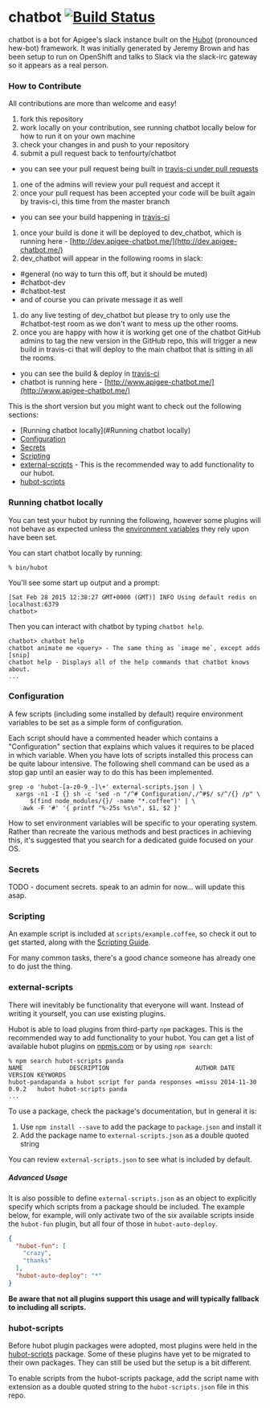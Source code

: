 # chatbot [![Build Status](https://travis-ci.org/tenfourty/chatbot.png)](https://travis-ci.org/tenfourty/chatbot)

chatbot is a bot for Apigee's slack instance built on the [Hubot](http://hubot.github.com) (pronounced hew-bot) framework. It was
initially generated by Jeremy Brown and has been setup to run on OpenShift and talks to Slack via the slack-irc gateway so it appears as a real person.

### How to Contribute

All contributions are more than welcome and easy!

1. fork this repository
1. work locally on your contribution, see running chatbot locally below for how to run it on your own machine
1. check your changes in and push to your repository
1. submit a pull request back to tenfourty/chatbot
  - you can see your pull request being built in [travis-ci under pull requests](https://travis-ci.org/tenfourty/chatbot/pull_requests)
1. one of the admins will review your pull request and accept it
1. once your pull request has been accepted your code will be built again by travis-ci, this time from the master branch
  - you can see your build happening in [travis-ci](https://travis-ci.org/tenfourty/chatbot)
1. once your build is done it will be deployed to dev_chatbot, which is running here - [http://dev.apigee-chatbot.me/](http://dev.apigee-chatbot.me/)
1. dev_chatbot will appear in the following rooms in slack:
  - #general (no way to turn this off, but it should be muted)
  - #chatbot-dev
  - #chatbot-test
  - and of course you can private message it as well
1. do any live testing of dev_chatbot but please try to only use the #chatbot-test room as we don't want to mess up the other rooms.
1. once you are happy with how it is working get one of the chatbot GitHub admins to tag the new version in the GitHub repo, this will trigger a new build in travis-ci that will deploy to the main chatbot that is sitting in all the rooms.
  - you can see the build & deploy in [travis-ci](https://travis-ci.org/tenfourty/chatbot)
  - chatbot is running here - [http://www.apigee-chatbot.me/](http://www.apigee-chatbot.me/)

This is the short version but you might want to check out the following sections:
- [Running chatbot locally](#Running chatbot locally)
- [Configuration](#Configuration)
- [Secrets](#Secrets)
- [Scripting](#Scripting)
- [external-scripts](#external-scripts) - This is the
recommended way to add functionality to our hubot.
- [hubot-scripts](#hubot-scripts)

### Running chatbot locally

You can test your hubot by running the following, however some plugins will not
behave as expected unless the [environment variables](#configuration) they rely
upon have been set.

You can start chatbot locally by running:

    % bin/hubot

You'll see some start up output and a prompt:

    [Sat Feb 28 2015 12:38:27 GMT+0000 (GMT)] INFO Using default redis on localhost:6379
    chatbot>

Then you can interact with chatbot by typing `chatbot help`.

    chatbot> chatbot help
    chatbot animate me <query> - The same thing as `image me`, except adds [snip]
    chatbot help - Displays all of the help commands that chatbot knows about.
    ...

### Configuration

A few scripts (including some installed by default) require environment
variables to be set as a simple form of configuration.

Each script should have a commented header which contains a "Configuration"
section that explains which values it requires to be placed in which variable.
When you have lots of scripts installed this process can be quite labour
intensive. The following shell command can be used as a stop gap until an
easier way to do this has been implemented.

    grep -o 'hubot-[a-z0-9_-]\+' external-scripts.json | \
      xargs -n1 -I {} sh -c 'sed -n "/^# Configuration/,/^#$/ s/^/{} /p" \
          $(find node_modules/{}/ -name "*.coffee")' | \
        awk -F '#' '{ printf "%-25s %s\n", $1, $2 }'

How to set environment variables will be specific to your operating system.
Rather than recreate the various methods and best practices in achieving this,
it's suggested that you search for a dedicated guide focused on your OS.

### Secrets

TODO - document secrets. speak to an admin for now... will update this asap.

### Scripting

An example script is included at `scripts/example.coffee`, so check it out to
get started, along with the [Scripting Guide](https://github.com/github/hubot/blob/master/docs/scripting.md).

For many common tasks, there's a good chance someone has already one to do just
the thing.

[scripting-docs]: https://github.com/github/hubot/blob/master/docs/scripting.md

### external-scripts

There will inevitably be functionality that everyone will want. Instead of
writing it yourself, you can use existing plugins.

Hubot is able to load plugins from third-party `npm` packages. This is the
recommended way to add functionality to your hubot. You can get a list of
available hubot plugins on [npmjs.com](npmjs) or by using `npm search`:

    % npm search hubot-scripts panda
    NAME             DESCRIPTION                        AUTHOR DATE       VERSION KEYWORDS
    hubot-pandapanda a hubot script for panda responses =missu 2014-11-30 0.9.2   hubot hubot-scripts panda
    ...


To use a package, check the package's documentation, but in general it is:

1. Use `npm install --save` to add the package to `package.json` and install it
2. Add the package name to `external-scripts.json` as a double quoted string

You can review `external-scripts.json` to see what is included by default.

##### Advanced Usage

It is also possible to define `external-scripts.json` as an object to
explicitly specify which scripts from a package should be included. The example
below, for example, will only activate two of the six available scripts inside
the `hubot-fun` plugin, but all four of those in `hubot-auto-deploy`.

```json
{
  "hubot-fun": [
    "crazy",
    "thanks"
  ],
  "hubot-auto-deploy": "*"
}
```

**Be aware that not all plugins support this usage and will typically fallback
to including all scripts.**

[npmjs]: https://www.npmjs.com

### hubot-scripts

Before hubot plugin packages were adopted, most plugins were held in the
[hubot-scripts][hubot-scripts] package. Some of these plugins have yet to be
migrated to their own packages. They can still be used but the setup is a bit
different.

To enable scripts from the hubot-scripts package, add the script name with
extension as a double quoted string to the `hubot-scripts.json` file in this
repo.

[hubot-scripts]: https://github.com/github/hubot-scripts
